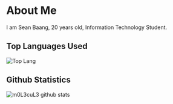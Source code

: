 # About Me
I am Sean Baang, 20 years old, Information Technology Student.

## Top Languages Used
![Top Lang](https://github-readme-stats.vercel.app/api/top-langs/?username=m0L3cuL3)

## Github Statistics
![m0L3cuL3 github stats](https://github-readme-stats.vercel.app/api?username=m0L3cuL3&show_icons=true&theme=radical)
